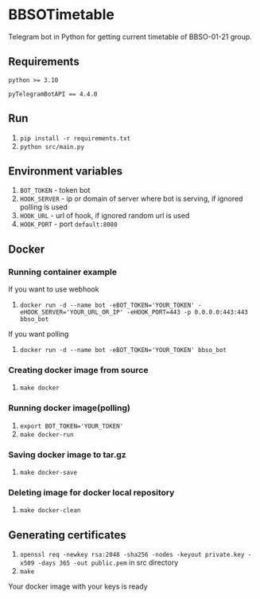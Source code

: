 # BBSOTimetable
Telegram bot in Python for getting current timetable of BBSO-01-21 group.

## Requirements
`python >= 3.10`

`pyTelegramBotAPI == 4.4.0`

## Run
1. `pip install -r requirements.txt`
2. `python src/main.py`

## Environment variables
1. `BOT_TOKEN` - token bot
2. `HOOK_SERVER` - ip or domain of server where bot is serving, if ignored polling is used
3. `HOOK_URL` - url of hook, if ignored random url is used
4. `HOOK_PORT` - port `default:8080`


## Docker
### Running container example
If you want to use webhook
1. `docker run -d --name bot -eBOT_TOKEN='YOUR_TOKEN' -eHOOK_SERVER='YOUR_URL_OR_IP' -eHOOK_PORT=443 -p 0.0.0.0:443:443 bbso_bot`

If you want polling
1. `docker run -d --name bot -eBOT_TOKEN='YOUR_TOKEN' bbso_bot`

### Creating docker image from source
1. `make docker`

### Running docker image(polling)
1. `export BOT_TOKEN='YOUR_TOKEN'`
2. `make docker-run`

### Saving docker image to tar.gz
1. `make docker-save`

### Deleting image for docker local repository
1. `make docker-clean`

## Generating certificates
1. `openssl req -newkey rsa:2048 -sha256 -nodes -keyout private.key -x509 -days 365 -out public.pem` in src directory
2. `make`

Your docker image with your keys is ready
